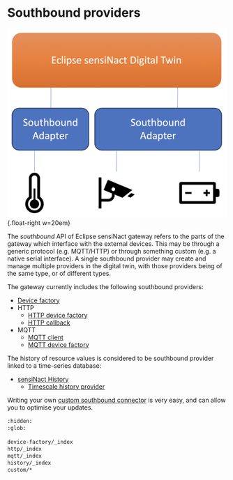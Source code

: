# Southbound providers

![Devices using Southbound providers to communicate with the Eclipse sensiNact Digital Twin](../_static/southbound/southbound-provider-white.png){.float-right w=20em}

The *southbound* API of Eclipse sensiNact gateway refers to the parts of the gateway which interface with the external devices. This may be through a generic protocol (e.g. MQTT/HTTP) or through something custom (e.g. a native serial interface). A single southbound provider may create and manage multiple providers in the digital twin, with those providers being of the same type, or of different types.

<p class="clear-right"/>

The gateway currently includes the following southbound providers:

* [Device factory](./device-factory/core.md)
* HTTP
  * [HTTP device factory](./http/http-device-factory.md)
  * [HTTP callback](./http/http-callback.md)
* MQTT
  * [MQTT client](./mqtt/mqtt-client.md)
  * [MQTT device factory](./mqtt/mqtt-device-factory.md)

The history of resource values is considered to be southbound provider linked to a time-series database:

* [sensiNact History](./history/history.md)
  * [Timescale history provider](./history/timescale.md)

Writing your own [custom southbound connector](./custom/custom.md) is very easy, and can allow you to optimise your updates.

```{toctree}
:hidden:
:glob:

device-factory/_index
http/_index
mqtt/_index
history/_index
custom/*
```
